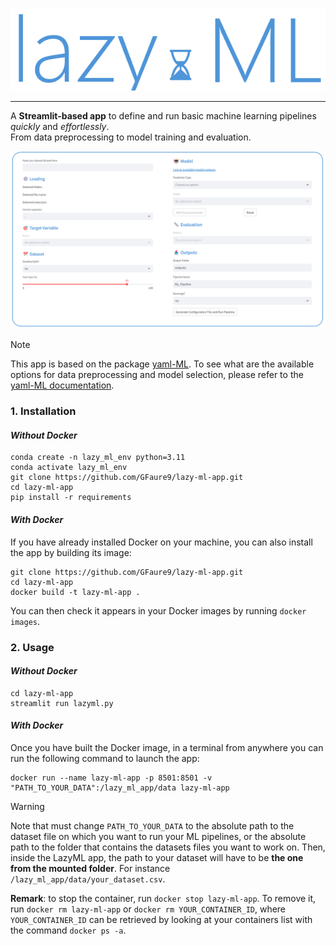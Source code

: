 ![Logo](resources/logo.png)

---

A **Streamlit-based app** to define and run basic machine learning pipelines *quickly* and *effortlessly*.\
From data preprocessing to model training and evaluation.

![AppScreenshot](resources/img_app.png)

> [!NOTE]
> This app is based on the package [yaml-ML](https://github.com/GFaure9/yaml-ML).
> To see what are the available options for data preprocessing and model selection, please refer to the
> [yaml-ML documentation](https://gfaure9.github.io/yaml-ML/).

### 1. Installation

#### *Without Docker*

````commandline
conda create -n lazy_ml_env python=3.11
conda activate lazy_ml_env
git clone https://github.com/GFaure9/lazy-ml-app.git
cd lazy-ml-app
pip install -r requirements
````

#### *With Docker*

If you have already installed Docker on your machine, you can also install the app by building
its image:

```commandline
git clone https://github.com/GFaure9/lazy-ml-app.git
cd lazy-ml-app
docker build -t lazy-ml-app .
```

You can then check it appears in your Docker images by running `docker images`.

### 2. Usage

#### *Without Docker*

```commandline
cd lazy-ml-app
streamlit run lazyml.py
```

#### *With Docker*

Once you have built the Docker image, in a terminal from anywhere you can run the following command to
launch the app:

```commandline
docker run --name lazy-ml-app -p 8501:8501 -v "PATH_TO_YOUR_DATA":/lazy_ml_app/data lazy-ml-app
```

> [!WARNING]
> Note that must change `PATH_TO_YOUR_DATA` to the absolute path to the dataset file on which you want
> to run your ML pipelines, or the absolute path to the folder that contains the datasets files
> you want to work on.
> Then, inside the LazyML app, the path to your dataset will have to be **the one 
> from the mounted folder**. For instance `/lazy_ml_app/data/your_dataset.csv`.

**Remark**: to stop the container, run `docker stop lazy-ml-app`. To remove it,
run `docker rm lazy-ml-app` or `docker rm YOUR_CONTAINER_ID`, where `YOUR_CONTAINER_ID` can
be retrieved by looking at your containers list with the command `docker ps -a`.
